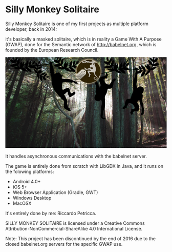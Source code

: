 # Silly Monkey Solitaire

Silly Monkey Solitaire is one of my first projects as multiple platform developer, back in 2014:

it's basically a masked solitaire, which is in reality a Game With A Purpose (GWAP), done for the Semantic network of http://babelnet.org, which is founded by the European Research Council.

![Login Screen](https://github.com/PetriccaRcc/SillyMonkeySolitaire/blob/master/desktop/bin/bg/bg1280.png?raw=true)

It handles asynchronous communications with the babelnet server.

The game is entirely done from scratch with LibGDX in Java, and it runs on the folowing platforms:

- Android 4.0+
- iOS 5+
- Web Browser Application (Gradle, GWT)
- Windows Desktop
- MacOSX

It's entirely done by me: Riccardo Petricca.

SILLY MONKEY SOLITAIRE is licensed under a Creative Commons Attribution-NonCommercial-ShareAlike 4.0 International License.

Note: 
This project has been discontinued by the end of 2016 due to the closed babelnet.org servers for the specific GWAP use.
